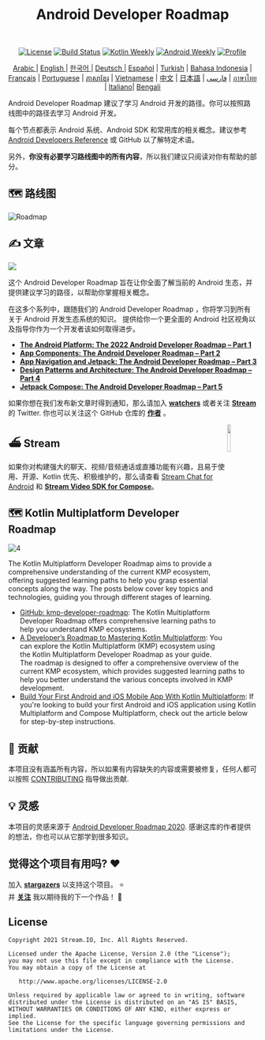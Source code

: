 <h1 align="center">Android Developer Roadmap</h1></br>

<p align="center">
  <a href="https://opensource.org/licenses/Apache-2.0"><img alt="License" src="https://img.shields.io/badge/License-Apache%202.0-blue.svg"/></a>
  <a href="https://github.com/skydoves/android-developer-roadmap/actions/workflows/build.yml"><img alt="Build Status" src="https://github.com/skydoves/android-developer-roadmap/actions/workflows/build.yml/badge.svg"/></a>
  <a href="https://mailchi.mp/kotlinweekly/kotlin-weekly-279"><img alt="Kotlin Weekly" src="https://skydoves.github.io/badges/kotlin-weekly2.svg"/></a>
  <a href="https://androidweekly.net/issues/issue-495"><img alt="Android Weekly" src="https://skydoves.github.io/badges/android-weekly.svg"/></a>
  <a href="https://github.com/skydoves"><img alt="Profile" src="https://skydoves.github.io/badges/skydoves.svg"/></a>
</p>
<p align="center">
<a href="/README_AR.md" target="_blank"> Arabic </a> | <a href="/README.md" target="_blank"> English </a> | <a href="/README_KR.md" target="_blank"> 한국어 </a> | <a href="/README_DE.md" target="_blank"> Deutsch </a>| <a href="/README_ES.md" target="_blank"> Español</a> | <a href="/README_TR.md" target="_blank"> Turkish</a> | <a href="/README_ID.md" target="_blank"> Bahasa Indonesia</a> | <a href="/README_FR.md" target="_blank"> Français</a> | <a href="/README_PT.md" target="_blank"> Portuguese</a> | <a href="/README_KHM.md" target="_blank">ភាសាខ្មែរ</a> | <a href="/README_VI.md" target="_blank">Vietnamese</a> | <a href="/README_CN.md" target="_blank">中文</a> | <a href="/README_JP.md" target="_blank">日本語</a> | <a href="/README_FA.md" target="_blank">فارسی</a> | <a href="/README_TH.md" target="_blank">ภาษาไทย</a> | <a href="/README_IT.md" target="_blank">Italiano</a>| <a href="/README_BD.md" target="_blank">Bengali</a>
</p>


Android Developer Roadmap 建议了学习 Android 开发的路径。你可以按照路线图中的路径去学习 Android 开发。<br>

每个节点都表示 Android 系统、Android SDK 和常用库的相关概念。建议参考 [Android Developers Reference](https://developer.android.com/reference) 或 GitHub 以了解特定术语。 <br>

另外，**你没有必要学习路线图中的所有内容**，所以我们建议只阅读对你有帮助的部分。

## 🗺 路线图

<picture>
  <source media="(prefers-color-scheme: dark)" srcset="images/android_developer_roadmap_dark.png">
  <img alt="Roadmap" src="images/android_developer_roadmap.png">
</picture>

## ✍️ 文章

<a href="https://getstream.io/blog/android-developer-roadmap/"><img src="images/article.png" /></a><br>

这个 Android Developer Roadmap 旨在让你全面了解当前的 Android 生态，并提供建议学习的路径，以帮助你掌握相关概念。<br>

在这多个系列中，跟随我们的 Android Developer Roadmap ，你将学习到所有关于 Android 开发生态系统的知识。
提供给你一个更全面的 Android 社区视角以及指导你作为一个开发者该如何取得进步。

- **[The Android Platform: The 2022 Android Developer Roadmap – Part 1](https://getstream.io/blog/android-developer-roadmap/)**
- **[App Components: The Android Developer Roadmap – Part 2](https://getstream.io/blog/android-developer-roadmap-part-2/)**
- **[App Navigation and Jetpack: The Android Developer Roadmap – Part 3](https://getstream.io/blog/android-developer-roadmap-part-3/)**
- **[Design Patterns and Architecture: The Android Developer Roadmap – Part 4](https://getstream.io/blog/design-patterns-and-architecture-the-android-developer-roadmap-part-4/)**
- **[Jetpack Compose: The Android Developer Roadmap – Part 5](https://getstream.io/blog/android-developer-roadmap-part-5/)**

如果你想在我们发布新文章时得到通知，那么请加入 **[watchers](https://github.com/skydoves/android-developer-roadmap/watchers)** 或者关注 **[Stream](https://twitter.com/getstream_io)** 的 Twitter. 你也可以关注这个 GitHub 仓库的 __[作者](https://github.com/skydoves)__ 。

<a href="https://getstream.io/tutorials/android-chat?utm_source=Github&utm_medium=Jaewoong_OSS&utm_content=Developer&utm_campaign=2022AndroidDeveloperRoadmap&utm_term=DevRelOss">
<img src="https://user-images.githubusercontent.com/24237865/138428440-b92e5fb7-89f8-41aa-96b1-71a5486c5849.png" align="right" width="12%"/>
</a>

## ⛴ Stream

如果你对构建强大的聊天、视频/音频通话或直播功能有兴趣，且易于使用、开源、Kotlin 优先、积极维护的，那么请查看 [Stream Chat for Android](https://getstream.io/tutorials/android-chat) 和 __[Stream Video SDK for Compose](https://getstream.io/video/sdk/android/tutorial/video-calling?utm_source=Github&utm_medium=Jaewoong_OSS&utm_content=Developer&utm_campaign=2022AndroidDeveloperRoadmap&utm_term=DevRelOss)__。 

## 🗺 Kotlin Multiplatform Developer Roadmap

![4](https://github.com/user-attachments/assets/de94eca0-3672-4b45-92bc-9117d797fded)

The Kotlin Multiplatform Developer Roadmap aims to provide a comprehensive understanding of the current KMP ecosystem, offering suggested learning paths to help you grasp essential concepts along the way. The posts below cover key topics and technologies, guiding you through different stages of learning. <br>

- [GitHub: kmp-developer-roadmap](https://github.com/skydoves/kmp-developer-roadmap): The Kotlin Multiplatform Developer Roadmap offers comprehensive learning paths to help you understand KMP ecosystems.
- [A Developer’s Roadmap to Mastering Kotlin Multiplatform](https://getstream.io/blog/kotlin-multiplatform-roadmap/): You can explore the Kotlin Multiplatform (KMP) ecosystem using the Kotlin Multiplatform Developer Roadmap as your guide. The roadmap is designed to offer a comprehensive overview of the current KMP ecosystem, which provides suggested learning paths to help you better understand the various concepts involved in KMP development.
- [Build Your First Android and iOS Mobile App With Kotlin Multiplatform](https://getstream.io/blog/build-app-kotlin-multiplatform/): If you're looking to build your first Android and iOS application using Kotlin Multiplatform and Compose Multiplatform, check out the article below for step-by-step instructions.

## 🤝 贡献

本项目没有涵盖所有内容，所以如果有内容缺失的内容或需要被修复，任何人都可以按照 [CONTRIBUTING](CONTRIBUTING.md) 指导做出贡献.

## 💡 灵感

本项目的灵感来源于 [Android Developer Roadmap 2020](https://github.com/mobile-roadmap/android-developer-roadmap). 感谢这库的作者提供的想法，你也可以从它那学到很多知识。

## 觉得这个项目有用吗? :heart:

加入 __[stargazers](https://github.com/skydoves/android-developer-roadmap/stargazers)__ 以支持这个项目。 :star:<br>
并 __[关注](https://github.com/skydoves)__ 我以期待我的下一个作品！ 🤩

## License
```
Copyright 2021 Stream.IO, Inc. All Rights Reserved.

Licensed under the Apache License, Version 2.0 (the "License");
you may not use this file except in compliance with the License.
You may obtain a copy of the License at

   http://www.apache.org/licenses/LICENSE-2.0

Unless required by applicable law or agreed to in writing, software
distributed under the License is distributed on an "AS IS" BASIS,
WITHOUT WARRANTIES OR CONDITIONS OF ANY KIND, either express or implied.
See the License for the specific language governing permissions and
limitations under the License.
```

